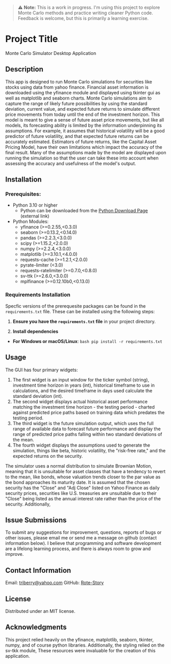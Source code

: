 > ⚠️ **Note:** This is a work in progress. I'm using this project to explore Monte Carlo methods and practice writing cleaner Python code. Feedback is welcome, but this is primarily a learning exercise.

# Project Title

Monte Carlo Simulator Desktop Application

## Description

This app is designed to run Monte Carlo simulations for securities like stocks using data from yahoo finance. Financial asset information is downloaded using the yfinance module and displayed using tkinter gui as well as matplotlib and seaborn charts. Monte Carlo simulations aim to capture the range of likely future possibilities by using the standard deviation, current value, and expected future returns to simulate different price movements from today until the end of the investment horizon. This model is meant to give a sense of future asset price movements, but like all models, its forecasting ability is limited by the information underpinning its assumptions. For example, it assumes that historical volatility will be a good predictor of future volatility, and that expected future returns can be accurately estimated. Estimators of future returns, like the Capital Asset Pricing Model, have their own limitations which impact the accuracy of the final result. Many of the assumptions made by the model are displayed upon running the simulation so that the user can take these into account when assessing the accuracy and usefulness of the model's output.

## Installation

### Prerequisites:

- Python 3.10 or higher
  - Python can be downloaded from the [Python Download Page](https://www.python.org/downloads/) (external link)
- Python Modules:
  - yfinance (>=0.2.55,<0.3.0)
  - seaborn (>=0.13.2,<0.14.0)
  - pandas (>=2.2.3,<3.0.0)
  - scipy (>=1.15.2,<2.0.0)
  - numpy (>=2.2.4,<3.0.0)
  - matplotlib (>=3.10.1,<4.0.0)
  - requests-cache (>=1.2.1,<2.0.0)
  - pyrate-limiter (<3.0)
  - requests-ratelimiter (>=0.7.0,<0.8.0)
  - sv-ttk (>=2.6.0,<3.0.0)
  - mplfinance (>=0.12.10b0,<0.13.0)

### Requirements Installation

Specfic versions of the prerequesite packages can be found in the `requirements.txt` file. These can be installed using the following steps:

1. **Ensure you have the `requirements.txt` file** in your project directory.

2. **Install dependencies**

- **For Windows or macOS/Linux**: `bash pip install -r requirements.txt`

## Usage

The GUI has four primary widgets:

1. The first widget is an input window for the ticker symbol (string), investment time horizon in years (int), historical timeframe to use in calculations, and the desired timeframe in days used calculate the standard deviation (int).
2. The second widget displays actual historical asset performance matching the investment time horizon - the testing period - charted against predicted price paths based on training data which predates the testing period.
3. The third widget is the future simulation output, which uses the full range of available data to forecast future performance and display the range of predicted price paths falling within two standard deviations of the mean.
4. The fourth widget displays the assumptions used to generate the simulation, things like beta, historic volatility, the "risk-free rate," and the expected returns on the security.

The simulator uses a normal distribution to simulate Brownian Motion, meaning that it is unsuitable for asset classes that have a tendency to revert to the mean, like bonds, whose valuation trends closer to the par value as the bond approaches its maturity date. It is assumed that the chosen security has the "Close" and "Adj Close" listed on Yahoo Finance as daily security prices, securities like U.S. treasuries are unsuitable due to their "Close" being listed as the annual interest rate rather than the price of the security. Additionally,

## Issue Submissions

To submit any suggestions for improvement, questions, reports of bugs or other issues, please email me or send me a message on github (contact information below). I believe that programming and software development are a lifelong learning process, and there is always room to grow and improve.

## Contact Information

Email: [triberry@yahoo.com](triberry@yahoo.com)
GitHub: [Rote-Story](https://github.com/Rote-Story)

## License

Distributed under an MIT license.

## Acknowledgments

This project relied heavily on the yfinance, matplotlib, seaborn, tkinter, numpy, and of course python libraries. Additionally, the styling relied on the sv-tkk module, These resources were invaluable for the creation of this application.
